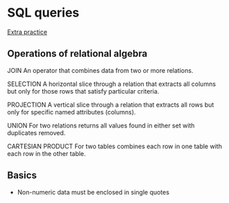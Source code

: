 # SQL queries

[Extra practice](https://sqlzoo.net/)

## Operations of relational algebra

JOIN An operator that combines data from two or more relations.

SELECTION A horizontal slice through a relation that extracts all columns but only for those rows that satisfy
particular criteria.

PROJECTION A vertical slice through a relation that extracts all rows but only for specific named attributes
(columns).

UNION For two relations returns all values found in either set with duplicates removed.

CARTESIAN PRODUCT For two tables combines each row in one table with each row in the other table.

## Basics

- Non-numeric data must be enclosed in single quotes

